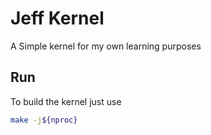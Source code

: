 # Jeff Kernel

A Simple kernel for my own learning purposes

## Run
To build the kernel just use

```sh
make -j${nproc}
```